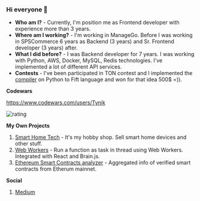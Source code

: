 ### Hi everyone 👋

- **Who am I?** - Currently, I'm position me as Frontend developer with experience more than 3 years.
- **Where am I working?** - I'm working in ManageGo. Before I was working in SPSCommerce 6 years as Backend (3 years) and Sr. Frontend developer (3 years) after.
- **What I did before?** - I was Backend developer for 7 years. I was working with Python, AWS, Docker, MySQL, Redis technologies. I've implemented a lot of different API services.
- **Contests** - I've been participated in TON contest and I implemented the [compiler](https://github.com/Tynik/python-fift) on Python to Fift language and won for that idea 500$ =)).

**Codewars**

https://www.codewars.com/users/Tynik

![rating](https://www.codewars.com/users/Tynik/badges/micro)

**My Own Projects**

1. [Smart Home Tech](https://smart-home-tech.com.ua) - It's my hobby shop. Sell smart home devices and other stuff.
1. [Web Workers](https://github.com/Tynik/web-workers) - Run a function as task in thread using Web Workers. Integrated with React and Brain.js.
2. [Ethereum Smart Contracts analyzer](https://github.com/Tynik/ethereum-smart-contracts-analyzer) - Aggregated info of verified smart contracts from Etherum mainnet.

**Social**

1. [Medium](https://medium.com/@m.aliinyk)

